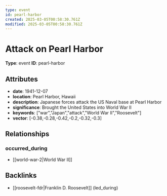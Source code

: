 ```yaml
---
type: event
id: pearl-harbor
created: 2025-03-05T00:58:30.761Z
modified: 2025-03-05T00:58:30.761Z
---
```


# Attack on Pearl Harbor

**Type**: event
**ID**: pearl-harbor

## Attributes

- **date**: 1941-12-07
- **location**: Pearl Harbor, Hawaii
- **description**: Japanese forces attack the US Naval base at Pearl Harbor
- **significance**: Brought the United States into World War II
- **keywords**: ["war","Japan","attack","World War II","Roosevelt"]
- **vector**: [-0.38,-0.28,-0.42,-0.2,-0.32,-0.3]

## Relationships

### occurred_during

- [[world-war-2|World War II]]

## Backlinks

- [[roosevelt-fdr|Franklin D. Roosevelt]] (led_during)

